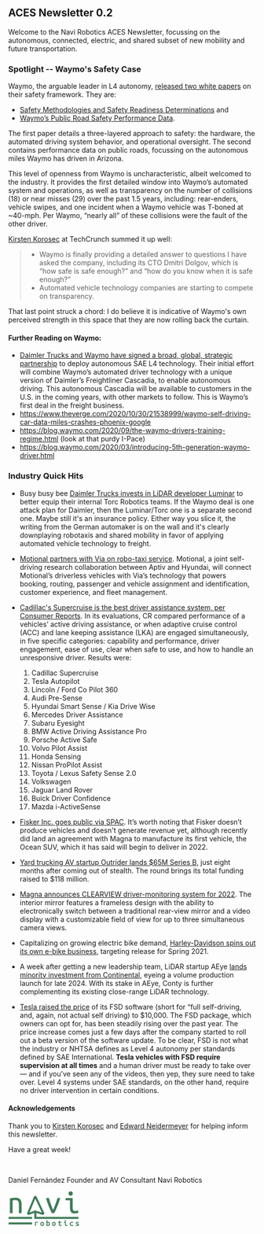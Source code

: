 ## ACES Newsletter 0.2

Welcome to the Navi Robotics ACES Newsletter, focussing on the autonomous, connected, electric, and shared subset of new mobility and future transportation.   

### Spotlight -- Waymo's Safety Case

Waymo, the arguable leader in L4 autonomy, [released two white papers](https://blog.waymo.com/2020/10/revealing-our-approach-to-safety.html) on their safety framework. They are:

* [Safety Methodologies and Safety Readiness Determinations](https://storage.googleapis.com/sdc-prod/v1/safety-report/Waymo-Safety-Methodologies-and-Readiness-Determinations.pdf) and
* [Waymo’s Public Road Safety Performance Data](https://storage.googleapis.com/sdc-prod/v1/safety-report/Waymo-Public-Road-Safety-Performance-Data.pdf).

The first paper details a three-layered approach to safety: the hardware, the automated driving system behavior, and operational oversight. The second contains performance data on public roads, focussing on the autonomous miles Waymo has driven in Arizona.

This level of openness from Waymo is uncharacteristic, albeit welcomed to the industry. It provides the first detailed window into Waymo’s automated system and operations, as well as transparency on the number of collisions (18) or near misses (29) over the past 1.5 years, including: rear-enders, vehicle swipes, and one incident when a Waymo vehicle was T-boned at ~40-mph. Per Waymo, “nearly all” of these collisions were the fault of the other driver.

[Kirsten Korosec](https://techcrunch.com/author/kirsten-korosec/) at TechCrunch summed it up well:

> * Waymo is finally providing a detailed answer to questions I have asked the company, including its CTO Dmitri Dolgov, which is “how safe is safe enough?” and “how do you know when it is safe enough?”
> * Automated vehicle technology companies are starting to compete on transparency.

That last point struck a chord: I do believe it is indicative of Waymo's own perceived strength in this space that they are now rolling back the curtain.

#### Further Reading on Waymo:
* [Daimler Trucks and Waymo have signed a broad, global, strategic partnership](https://www.daimler.com/investors/reports-news/financial-news/20201027-dt-and-waymo.html) to deploy autonomous SAE L4 technology. Their initial effort will combine Waymo’s automated driver technology with a unique version of Daimler’s Freightliner Cascadia, to enable autonomous driving. This autonomous Cascadia will be available to customers in the U.S. in the coming years, with other markets to follow. This is Waymo’s first deal in the freight business.
* https://www.theverge.com/2020/10/30/21538999/waymo-self-driving-car-data-miles-crashes-phoenix-google
* https://blog.waymo.com/2020/09/the-waymo-drivers-training-regime.html (look at that purdy I-Pace)
* https://blog.waymo.com/2020/03/introducing-5th-generation-waymo-driver.html

### Industry Quick Hits

* Busy busy bee [Daimler Trucks invests in LiDAR developer Luminar](https://techcrunch.com/2020/10/30/daimler-invests-in-lidar-company-luminar-in-push-to-bring-autonomous-trucks-to-highways/) to better equip their internal Torc Robotics teams. If the Waymo deal is one attack plan for Daimler, then the Luminar/Torc one is a separate second one. Maybe still it's an insurance policy. Either way you slice it, the writing from the German automaker is on the wall and it's clearly downplaying robotaxis and shared mobility in favor of applying automated vehicle technology to freight.

* [Motional partners with Via on robo-taxi service](https://venturebeat.com/2020/10/27/motional-partners-with-via-to-launch-a-robo-taxi-service-in-the-u-s/). Motional, a joint self-driving research collaboration between Aptiv and Hyundai, will connect Motional’s driverless vehicles with Via’s technology that powers booking, routing, passenger and vehicle assignment and identification, customer experience, and fleet management.

* [Cadillac's Supercruise is the best driver assistance system, per Consumer Reports](https://www.consumerreports.org/car-safety/cadillac-super-cruise-outperforms-other-active-driving-assistance-systems/). In its evaluations, CR compared performance of a vehicles’ active driving assistance, or when adaptive cruise control (ACC) and lane keeping assistance (LKA) are engaged simultaneously, in five specific categories: capability and performance, driver engagement, ease of use, clear when safe to use, and how to handle an unresponsive driver.
Results were:
    1. Cadillac Supercruise
    1. Tesla Autopilot
    1. Lincoln / Ford Co Pilot 360
    1. Audi Pre-Sense
    1. Hyundai Smart Sense / Kia Drive Wise
    1. Mercedes Driver Assistance
    1. Subaru Eyesight
    1. BMW Active Driving Assistance Pro
    1. Porsche Active Safe
    1. Volvo Pilot Assist
    1. Honda Sensing
    1. Nissan ProPilot Assist
    1. Toyota / Lexus Safety Sense 2.0
    1. Volkswagen
    1. Jaguar Land Rover
    1. Buick Driver Confidence
    1. Mazda i-ActiveSense


* [Fisker Inc. goes public via SPAC](https://www.cnbc.com/2020/10/30/electric-vehicle-start-up-fisker-surges-13percent-in-nyse-debut.html). It’s worth noting that Fisker doesn’t produce vehicles and doesn't generate revenue yet, although recently did land an agreement with Magna to manufacture its first vehicle, the Ocean SUV, which it has said will begin to deliver in 2022.

* [Yard trucking AV startup Outrider lands $65M Series B](https://techcrunch.com/2020/10/28/outrider-raises-65-million-to-bring-its-autonomous-tech-to-distribution-yards/), just eight months after coming out of stealth. The round brings its total funding raised to $118 million.

* [Magna announces CLEARVIEW driver-monitoring system for 2022](https://www.magna.com/company/newsroom/releases/release/2020/10/27/news-release---magna-s-clearview-camera-monitoring-system-to-debut-in-2022). The interior mirror features a frameless design with the ability to electronically switch between a traditional rear-view mirror and a video display with a customizable field of view for up to three simultaneous camera views.

* Capitalizing on growing electric bike demand, [Harley-Davidson spins out its own e-bike business](https://techcrunch.com/2020/10/27/harley-davidson-is-getting-into-the-electric-bicycle-business/), targeting release for Spring 2021.

* A week after getting a new leadership team, LiDAR startup AEye [lands minority investment from Continental](https://www.forbes.com/sites/greggardner/2020/10/27/continental-ag-takes-stake-in-aeye-to-enhance-its-autonomous-vehicle-technology/), eyeing a volume production launch for late 2024. With its stake in AEye, Conty is further complementing its existing close-range LiDAR technology.

* [Tesla raised the price](https://techcrunch.com/2020/10/29/tesla-has-increased-the-price-of-its-full-self-driving-option-to-10000/) of its FSD software (short for “full self-driving, and, again, not actual self driving) to $10,000. The FSD package, which owners can opt for, has been steadily rising over the past year. The price increase comes just a few days after the company started to roll out a beta version of the software update. To be clear, FSD is not what the industry or NHTSA defines as Level 4 autonomy per standards defined by SAE International. **Tesla vehicles with FSD require supervision at all times** and a human driver must be ready to take over — and if you’ve seen any of the videos, then yep, they sure need to take over. Level 4 systems under SAE standards, on the other hand, require no driver intervention in certain conditions.

#### Acknowledgements
Thank you to [Kirsten Korosec](https://twitter.com/kirstenkorosec) and [Edward Neidermeyer](https://twitter.com/Tweetermeyer) for helping inform this newsletter.  

Have a great week!

<br>

Daniel Fernández
Founder and AV Consultant
Navi Robotics

![](../../res/Navi_Logo_Color.png)
